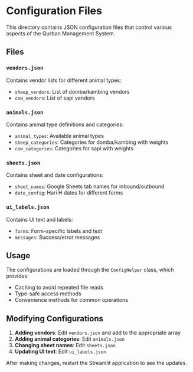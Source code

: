 # Configuration Files

This directory contains JSON configuration files that control various aspects of the Qurban Management System.

## Files

### `vendors.json`
Contains vendor lists for different animal types:
- `sheep_vendors`: List of domba/kambing vendors
- `cow_vendors`: List of sapi vendors

### `animals.json`
Contains animal type definitions and categories:
- `animal_types`: Available animal types
- `sheep_categories`: Categories for domba/kambing with weights
- `cow_categories`: Categories for sapi with weights

### `sheets.json`
Contains sheet and date configurations:
- `sheet_names`: Google Sheets tab names for inbound/outbound
- `date_config`: Hari H dates for different forms

### `ui_labels.json`
Contains UI text and labels:
- `forms`: Form-specific labels and text
- `messages`: Success/error messages

## Usage

The configurations are loaded through the `ConfigHelper` class, which provides:
- Caching to avoid repeated file reads
- Type-safe access methods
- Convenience methods for common operations

## Modifying Configurations

1. **Adding vendors**: Edit `vendors.json` and add to the appropriate array
2. **Adding animal categories**: Edit `animals.json` 
3. **Changing sheet names**: Edit `sheets.json`
4. **Updating UI text**: Edit `ui_labels.json`

After making changes, restart the Streamlit application to see the updates. 